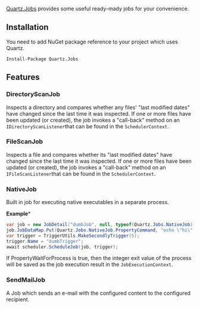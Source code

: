 [Quartz.Jobs](https://www.nuget.org/packages/Quartz.Jobs) provides some useful ready-mady jobs for your convenience.

## Installation

You need to add NuGet package reference to your project which uses Quartz.

    Install-Package Quartz.Jobs

## Features

### DirectoryScanJob

Inspects a directory and compares whether any files' "last modified dates" have changed since the last time it was inspected.
If one or more files have been updated (or created), the job invokes a "call-back" method on an `IDirectoryScanListener`that can be found in the `SchedulerContext`.

### FileScanJob

Inspects a file and compares whether its "last modified dates" have changed since the last time it was inspected.
If one or more files have been updated (or created), the job invokes a "call-back" method on an `IFileScanListener`that can be found in the `SchedulerContext`.

### NativeJob

Built in job for executing native executables in a separate process.

**Example***
```csharp
var job = new JobDetail("dumbJob", null, typeof(Quartz.Jobs.NativeJob));
job.JobDataMap.Put(Quartz.Jobs.NativeJob.PropertyCommand, "echo \"hi\" >> foobar.txt");
var trigger = TriggerUtils.MakeSecondlyTrigger(5);
trigger.Name = "dumbTrigger";
await scheduler.ScheduleJob(job, trigger);
```

If PropertyWaitForProcess is true, then the integer exit value of the process will be saved as the job execution result in the `JobExecutionContext`.

### SendMailJob

A Job which sends an e-mail with the configured content to the configured recipient.

